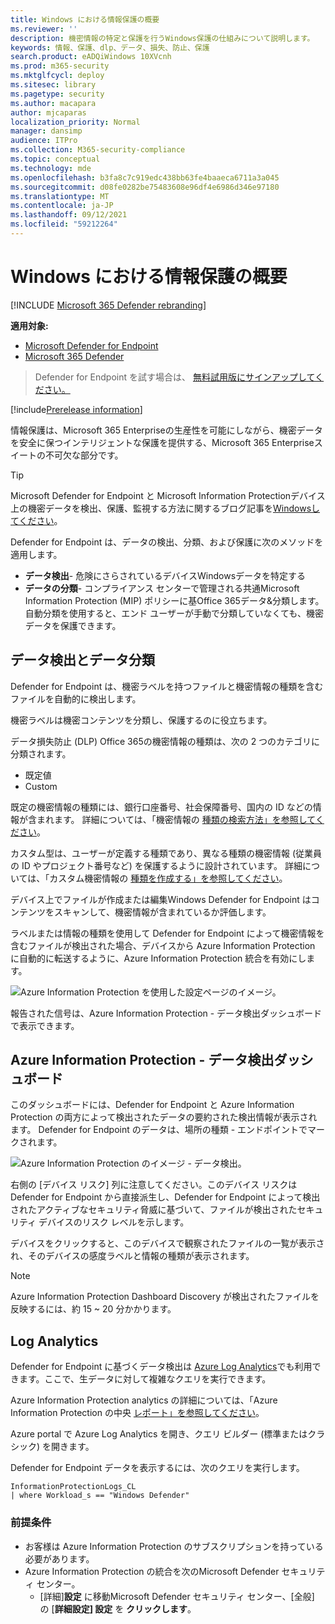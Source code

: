 ```yaml
---
title: Windows における情報保護の概要
ms.reviewer: ''
description: 機密情報の特定と保護を行うWindows保護の仕組みについて説明します。
keywords: 情報、保護、dlp、データ、損失、防止、保護
search.product: eADQiWindows 10XVcnh
ms.prod: m365-security
ms.mktglfcycl: deploy
ms.sitesec: library
ms.pagetype: security
ms.author: macapara
author: mjcaparas
localization_priority: Normal
manager: dansimp
audience: ITPro
ms.collection: M365-security-compliance
ms.topic: conceptual
ms.technology: mde
ms.openlocfilehash: b3fa8c7c919edc438bb63fe4baaeca6711a3a045
ms.sourcegitcommit: d08fe0282be75483608e96df4e6986d346e97180
ms.translationtype: MT
ms.contentlocale: ja-JP
ms.lasthandoff: 09/12/2021
ms.locfileid: "59212264"
---
```

# <a name="information-protection-in-windows-overview"></a>Windows における情報保護の概要

[!INCLUDE [Microsoft 365 Defender rebranding](../../includes/microsoft-defender.md)]

**適用対象:**

- [Microsoft Defender for Endpoint](https://go.microsoft.com/fwlink/p/?linkid=2154037)
- [Microsoft 365 Defender](https://go.microsoft.com/fwlink/?linkid=2118804)

> Defender for Endpoint を試す場合は、 [無料試用版にサインアップしてください。](https://signup.microsoft.com/create-account/signup?products=7f379fee-c4f9-4278-b0a1-e4c8c2fcdf7e&ru=https://aka.ms/MDEp2OpenTrial?ocid=docs-wdatp-exposedapis-abovefoldlink)

[!include[Prerelease information](../../includes/prerelease.md)]

情報保護は、Microsoft 365 Enterpriseの生産性を可能にしながら、機密データを安全に保つインテリジェントな保護を提供する、Microsoft 365 Enterpriseスイートの不可欠な部分です。

> [!TIP]
> Microsoft Defender for Endpoint と Microsoft Information Protectionデバイス上の機密データを検出、保護、監視する方法に関するブログ記事を[Windowsしてください](https://cloudblogs.microsoft.com/microsoftsecure/2019/01/17/windows-defender-atp-integrates-with-microsoft-information-protection-to-discover-protect-and-monitor-sensitive-data-on-windows-devices/)。

Defender for Endpoint は、データの検出、分類、および保護に次のメソッドを適用します。

- **データ検出**- 危険にさらされているデバイスWindowsデータを特定する
- **データの分類**- コンプライアンス センターで管理される共通Microsoft Information Protection (MIP) ポリシーに基Office 365データ&分類します。 自動分類を使用すると、エンド ユーザーが手動で分類していなくても、機密データを保護できます。

## <a name="data-discovery-and-data-classification"></a>データ検出とデータ分類

Defender for Endpoint は、機密ラベルを持つファイルと機密情報の種類を含むファイルを自動的に検出します。

機密ラベルは機密コンテンツを分類し、保護するのに役立ちます。

データ損失防止 (DLP) Office 365の機密情報の種類は、次の 2 つのカテゴリに分類されます。

- 既定値
- Custom

既定の機密情報の種類には、銀行口座番号、社会保障番号、国内の ID などの情報が含まれます。 詳細については、「機密情報の [種類の検索方法」を参照してください](/office365/securitycompliance/what-the-sensitive-information-types-look-for)。

カスタム型は、ユーザーが定義する種類であり、異なる種類の機密情報 (従業員の ID やプロジェクト番号など) を保護するように設計されています。 詳細については、「カスタム機密情報の [種類を作成する」を参照してください](/office365/securitycompliance/create-a-custom-sensitive-information-type)。

デバイス上でファイルが作成または編集Windows Defender for Endpoint はコンテンツをスキャンして、機密情報が含まれているか評価します。

ラベルまたは情報の種類を使用して Defender for Endpoint によって機密情報を含むファイルが検出された場合、デバイスから Azure Information Protection に自動的に転送するように、Azure Information Protection 統合を有効にします。

![Azure Information Protection を使用した設定ページのイメージ。](images/atp-settings-aip.png)

報告された信号は、Azure Information Protection - データ検出ダッシュボードで表示できます。

## <a name="azure-information-protection---data-discovery-dashboard"></a>Azure Information Protection - データ検出ダッシュボード

このダッシュボードには、Defender for Endpoint と Azure Information Protection の両方によって検出されたデータの要約された検出情報が表示されます。 Defender for Endpoint のデータは、場所の種類 - エンドポイントでマークされます。

![Azure Information Protection のイメージ - データ検出。](images/azure-data-discovery.png)

右側の [デバイス リスク] 列に注意してください。このデバイス リスクは Defender for Endpoint から直接派生し、Defender for Endpoint によって検出されたアクティブなセキュリティ脅威に基づいて、ファイルが検出されたセキュリティ デバイスのリスク レベルを示します。

デバイスをクリックすると、このデバイスで観察されたファイルの一覧が表示され、そのデバイスの感度ラベルと情報の種類が表示されます。

> [!NOTE]
> Azure Information Protection Dashboard Discovery が検出されたファイルを反映するには、約 15 ~ 20 分かかります。

## <a name="log-analytics"></a>Log Analytics

Defender for Endpoint に基づくデータ検出は [Azure Log Analytics](/azure/log-analytics/log-analytics-overview)でも利用できます。ここで、生データに対して複雑なクエリを実行できます。

Azure Information Protection analytics の詳細については、「Azure Information Protection の中央 [レポート」を参照してください](/azure/information-protection/reports-aip)。

Azure portal で Azure Log Analytics を開き、クエリ ビルダー (標準またはクラシック) を開きます。

Defender for Endpoint データを表示するには、次のクエリを実行します。

```text
InformationProtectionLogs_CL
| where Workload_s == "Windows Defender"
```

### <a name="prerequisites"></a>前提条件

- お客様は Azure Information Protection のサブスクリプションを持っている必要があります。
- Azure Information Protection の統合を次のMicrosoft Defender セキュリティ センター。
  - [詳細]**設定** に移動Microsoft Defender セキュリティ センター、[全般] の [**詳細設定] 設定** を **クリックします**。

